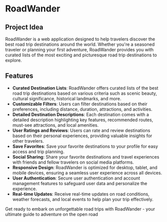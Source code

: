 # RoadWander  

## Project Idea
RoadWander is a web application designed to help travelers discover the best road trip destinations around the world. Whether you're a seasoned traveler or planning your first adventure, RoadWander provides you with curated lists of the most exciting and picturesque road trip destinations to explore.

## Features
- **Curated Destination Lists**: RoadWander offers curated lists of the best road trip destinations based on various criteria such as scenic beauty, cultural significance, historical landmarks, and more.
- **Customizable Filters**: Users can filter destinations based on their preferences, including distance, duration, attractions, and activities.
- **Detailed Destination Descriptions**: Each destination comes with a detailed description highlighting key features, recommended routes, must-see attractions, and local amenities.
- **User Ratings and Reviews**: Users can rate and review destinations based on their personal experiences, providing valuable insights for other travelers.
- **Save Favorites**: Save your favorite destinations to your profile for easy access and trip planning.
- **Social Sharing**: Share your favorite destinations and travel experiences with friends and fellow travelers on social media platforms.
- **Responsive Design**: RoadWander is optimized for desktop, tablet, and mobile devices, ensuring a seamless user experience across all devices.
- **User Authentication**: Secure user authentication and account management features to safeguard user data and personalize the experience.
- **Real-time Updates**: Receive real-time updates on road conditions, weather forecasts, and local events to help plan your trip effectively.

Get ready to embark on unforgettable road trips with RoadWander - your ultimate guide to adventure on the open road
